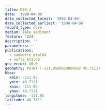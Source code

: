 ```yaml
---
title: DEK.3
date: '1998-04-06'
date_collected_latest: '1998-04-06'
date_collected_earliest: '1998-04-06'
record_type: core
medium: lake_sediment
feature: '224'
description: ''
parameters: ~
publications:
  - vanmetre_etal04
  - naftz_etal00
geo_error: 30.0
geometry: POINT (-111.9500000000002 40.7111)
bbox:
  xmin: -111.95
  ymin: 40.7111
  xmax: -111.95
  ymax: 40.7111
longitude: -111.95
latitude: 40.7111
---
```

